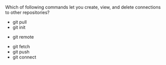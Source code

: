 Which of following commands let you create, view, and delete connections to other repositories?

* git pull
* git init
+ git remote
* git fetch
* git push
* git connect
